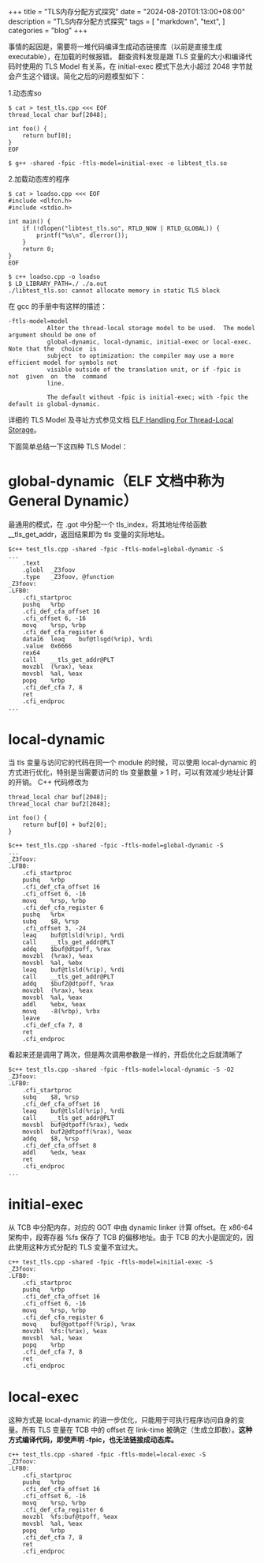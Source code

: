 +++
title = "TLS内存分配方式探究"
date = "2024-08-20T01:13:00+08:00"
description = "TLS内存分配方式探究"
tags = [
    "markdown",
    "text",
]
categories = "blog"
+++

事情的起因是，需要将一堆代码编译生成动态链接库（以前是直接生成 executable），在加载的时候报错。
翻查资料发现是跟 TLS 变量的大小和编译代码时使用的 TLS Model 有关系，在 initial-exec 模式下总大小超过 2048 字节就会产生这个错误。简化之后的问题模型如下：

1.动态库so
```
$ cat > test_tls.cpp <<< EOF
thread_local char buf[2048];

int foo() {
    return buf[0];
}
EOF

$ g++ -shared -fpic -ftls-model=initial-exec -o libtest_tls.so
```
2.加载动态库的程序
```
$ cat > loadso.cpp <<< EOF
#include <dlfcn.h>
#include <stdio.h>

int main() {
    if (!dlopen("libtest_tls.so", RTLD_NOW | RTLD_GLOBAL)) {
        printf("%s\n", dlerror());
    }
    return 0;
}
EOF

$ c++ loadso.cpp -o loadso
$ LD_LIBRARY_PATH=./ ./a.out
./libtest_tls.so: cannot allocate memory in static TLS block
```

在 gcc 的手册中有这样的描述：

```
-ftls-model=model
           Alter the thread-local storage model to be used.  The model argument should be one of
           global-dynamic, local-dynamic, initial-exec or local-exec.  Note that the  choice  is
           subject  to optimization: the compiler may use a more efficient model for symbols not
           visible outside of the translation unit, or if -fpic is  not  given  on  the  command
           line.

           The default without -fpic is initial-exec; with -fpic the default is global-dynamic.
```

详细的 TLS Model 及寻址方式参见文档 [ELF Handling For Thread-Local Storage](https://www.akkadia.org/drepper/tls.pdf "ELF Handling For Thread-Local Storage")。

下面简单总结一下这四种 TLS Model：

# global-dynamic（ELF 文档中称为 General Dynamic）
最通用的模式，在 .got 中分配一个 tls_index，将其地址传给函数 __tls_get_addr，返回结果即为 tls 变量的实际地址。
```
$c++ test_tls.cpp -shared -fpic -ftls-model=global-dynamic -S
...
	.text
	.globl	_Z3foov
	.type	_Z3foov, @function
_Z3foov:
.LFB0:
	.cfi_startproc
	pushq	%rbp
	.cfi_def_cfa_offset 16
	.cfi_offset 6, -16
	movq	%rsp, %rbp
	.cfi_def_cfa_register 6
	data16	leaq	buf@tlsgd(%rip), %rdi
	.value	0x6666
	rex64
	call	__tls_get_addr@PLT
	movzbl	(%rax), %eax
	movsbl	%al, %eax
	popq	%rbp
	.cfi_def_cfa 7, 8
	ret
	.cfi_endproc
...
```

# local-dynamic
当 tls 变量与访问它的代码在同一个 module 的时候，可以使用 local-dynamic 的方式进行优化，特别是当需要访问的 tls 变量数量 > 1 时，可以有效减少地址计算的开销。
C++ 代码修改为
```
thread_local char buf[2048];
thread_local char buf2[2048];

int foo() {
    return buf[0] + buf2[0];
}
```

```
$c++ test_tls.cpp -shared -fpic -ftls-model=global-dynamic -S
...
_Z3foov:
.LFB0:
	.cfi_startproc
	pushq	%rbp
	.cfi_def_cfa_offset 16
	.cfi_offset 6, -16
	movq	%rsp, %rbp
	.cfi_def_cfa_register 6
	pushq	%rbx
	subq	$8, %rsp
	.cfi_offset 3, -24
	leaq	buf@tlsld(%rip), %rdi
	call	__tls_get_addr@PLT
	addq	$buf@dtpoff, %rax
	movzbl	(%rax), %eax
	movsbl	%al, %ebx
	leaq	buf@tlsld(%rip), %rdi
	call	__tls_get_addr@PLT
	addq	$buf2@dtpoff, %rax
	movzbl	(%rax), %eax
	movsbl	%al, %eax
	addl	%ebx, %eax
	movq	-8(%rbp), %rbx
	leave
	.cfi_def_cfa 7, 8
	ret
	.cfi_endproc
```

看起来还是调用了两次，但是两次调用参数是一样的，开启优化之后就清晰了

```
$c++ test_tls.cpp -shared -fpic -ftls-model=local-dynamic -S -O2
_Z3foov:
.LFB0:
	.cfi_startproc
	subq	$8, %rsp
	.cfi_def_cfa_offset 16
	leaq	buf@tlsld(%rip), %rdi
	call	__tls_get_addr@PLT
	movsbl	buf@dtpoff(%rax), %edx
	movsbl	buf2@dtpoff(%rax), %eax
	addq	$8, %rsp
	.cfi_def_cfa_offset 8
	addl	%edx, %eax
	ret
	.cfi_endproc
...

```

# initial-exec
从 TCB 中分配内存，对应的 GOT 中由 dynamic linker 计算 offset。在 x86-64 架构中，段寄存器 %fs 保存了 TCB 的偏移地址。由于 TCB 的大小是固定的，因此使用这种方式分配的 TLS 变量不宜过大。

```
c++ test_tls.cpp -shared -fpic -ftls-model=initial-exec -S
_Z3foov:
.LFB0:
	.cfi_startproc
	pushq	%rbp
	.cfi_def_cfa_offset 16
	.cfi_offset 6, -16
	movq	%rsp, %rbp
	.cfi_def_cfa_register 6
	movq	buf@gottpoff(%rip), %rax
	movzbl	%fs:(%rax), %eax
	movsbl	%al, %eax
	popq	%rbp
	.cfi_def_cfa 7, 8
	ret
	.cfi_endproc
```

# local-exec
这种方式是 local-dynamic 的进一步优化，只能用于可执行程序访问自身的变量。所有 TLS 变量在 TCB 中的 offset 在 link-time 被确定（生成立即数）。**这种方式编译代码，即使声明 -fpic，也无法链接成动态库。**

```
c++ test_tls.cpp -shared -fpic -ftls-model=local-exec -S
_Z3foov:
.LFB0:
	.cfi_startproc
	pushq	%rbp
	.cfi_def_cfa_offset 16
	.cfi_offset 6, -16
	movq	%rsp, %rbp
	.cfi_def_cfa_register 6
	movzbl	%fs:buf@tpoff, %eax
	movsbl	%al, %eax
	popq	%rbp
	.cfi_def_cfa 7, 8
	ret
	.cfi_endproc
```